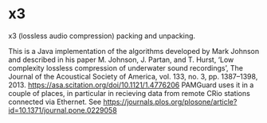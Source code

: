 # x3
x3 (lossless audio compression) packing and unpacking.

This is a Java implementation of the algorithms developed by Mark Johnson and described in his paper M. Johnson, J. Partan, and T. Hurst, ‘Low complexity lossless compression of underwater sound recordings’, The Journal of the Acoustical Society of America, vol. 133, no. 3, pp. 1387–1398, 2013. https://asa.scitation.org/doi/10.1121/1.4776206
PAMGuard uses it in a couple of places, in particular in recieving data from remote CRio stations connected via Ethernet. See https://journals.plos.org/plosone/article?id=10.1371/journal.pone.0229058


